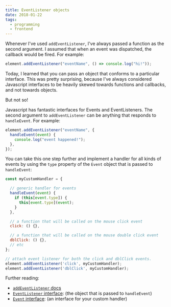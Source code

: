 ```yaml
---
title: EventListener objects
date: 2018-01-22
tags:
  - programming
  - frontend
---
```


Whenever I've used `addEventListener`, I've always passed a function as the second argument. I
assumed that when an event was dispatched, the callback would be fired. For example:

```javascript
element.addEventListener("eventName", () => console.log("hi!"));
```

Today, I learned that you can pass an object that conforms to a particular interface. This was
pretty surprising, because I've always considered Javascript interfaces to be heavily skewed
towards functions and callbacks, and not towards objects.

But not so!

Javascript has fantastic interfaces for Events and EventListeners. The second argument
to `addEventListener` can be anything that responds to `handleEvent`. For example:

```javascript
element.addEventListener("eventName", {
  handleEvent(event) {
    console.log("event happened!");
  },
});
```

You can take this one step further and implement a handler for all kinds of events
by using the `type` property of the `Event` object that is passed to `handleEvent`:

```javascript
const myCustomHandler = {

  // generic handler for events
  handleEvent(event) {
    if (this[event.type]) {
      this[event.type](event);
    }
  },

  // a function that will be called on the mouse click event
  click: () {},

  // a function that will be called on the mouse double click event
  dblClick: () {},
  // etc
};

// attach event listener for both the click and dblClick events.
element.addEventListener('click', myCustomHandler);
element.addEventListener('dblClick', myCustomHandler);
```

Further reading:

- [`addEventListener` docs][1]
- [`EventListener` interface][2]: (the object that is passed to `handleEvent`)
- [`Event` interface][3]: (an interface for your custom handler)

[1]: https://developer.mozilla.org/en-US/docs/Web/API/EventTarget/addEventListener
[2]: https://developer.mozilla.org/en-US/docs/Web/API/Event
[3]: https://developer.mozilla.org/en-US/docs/Web/API/EventListener
